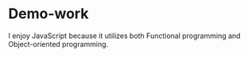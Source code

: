 # Demo-work

I enjoy JavaScript because it utilizes both Functional programming and Object-oriented programming.
